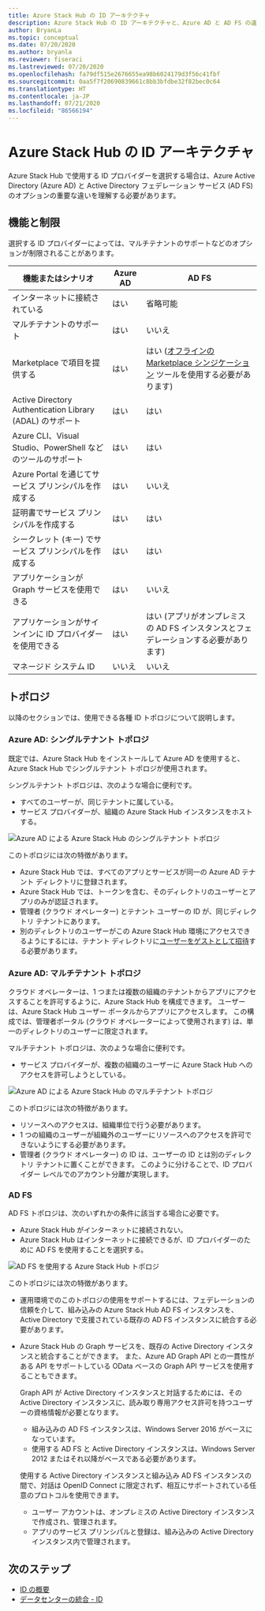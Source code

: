 ```yaml
---
title: Azure Stack Hub の ID アーキテクチャ
description: Azure Stack Hub の ID アーキテクチャと、Azure AD と AD FS の違いについて説明します。
author: BryanLa
ms.topic: conceptual
ms.date: 07/20/2020
ms.author: bryanla
ms.reviewer: fiseraci
ms.lastreviewed: 07/20/2020
ms.openlocfilehash: fa79df515e2676655ea98b6024179d3f56c41fbf
ms.sourcegitcommit: 0aa5f7f20690839661c8bb3bfdbe32f82bec0c64
ms.translationtype: HT
ms.contentlocale: ja-JP
ms.lasthandoff: 07/21/2020
ms.locfileid: "86566194"
---
```

# <a name="identity-architecture-for-azure-stack-hub"></a>Azure Stack Hub の ID アーキテクチャ

Azure Stack Hub で使用する ID プロバイダーを選択する場合は、Azure Active Directory (Azure AD) と Active Directory フェデレーション サービス (AD FS) のオプションの重要な違いを理解する必要があります。

## <a name="capabilities-and-limitations"></a>機能と制限

選択する ID プロバイダーによっては、マルチテナントのサポートなどのオプションが制限されることがあります。

|機能またはシナリオ        |Azure AD  |AD FS  |
|------------------------------|----------|-------|
|インターネットに接続されている     |はい       |省略可能|
|マルチテナントのサポート     |はい       |いいえ      |
|Marketplace で項目を提供する |はい       |はい ([オフラインの Marketplace シンジケーション](azure-stack-download-azure-marketplace-item.md?pivots=state-disconnected) ツールを使用する必要があります)|
|Active Directory Authentication Library (ADAL) のサポート |はい |はい|
|Azure CLI、Visual Studio、PowerShell などのツールのサポート  |はい |はい|
|Azure Portal を通じてサービス プリンシパルを作成する     |はい |いいえ|
|証明書でサービス プリンシパルを作成する      |はい |はい|
|シークレット (キー) でサービス プリンシパルを作成する    |はい |はい|
|アプリケーションが Graph サービスを使用できる           |はい |いいえ|
|アプリケーションがサインインに ID プロバイダーを使用できる |はい |はい (アプリがオンプレミスの AD FS インスタンスとフェデレーションする必要があります) |
| マネージド システム ID | いいえ | いいえ |

## <a name="topologies"></a>トポロジ

以降のセクションでは、使用できる各種 ID トポロジについて説明します。

### <a name="azure-ad-single-tenant-topology"></a>Azure AD: シングルテナント トポロジ

既定では、Azure Stack Hub をインストールして Azure AD を使用すると、Azure Stack Hub でシングルテナント トポロジが使用されます。

シングルテナント トポロジは、次のような場合に便利です。
- すべてのユーザーが、同じテナントに属している。
- サービス プロバイダーが、組織の Azure Stack Hub インスタンスをホストする。

![Azure AD による Azure Stack Hub のシングルテナント トポロジ](media/azure-stack-identity-architecture/single-tenant.svg)

このトポロジには次の特徴があります。

- Azure Stack Hub では、すべてのアプリとサービスが同一の Azure AD テナント ディレクトリに登録されます。
- Azure Stack Hub では、トークンを含む、そのディレクトリのユーザーとアプリのみが認証されます。
- 管理者 (クラウド オペレーター) とテナント ユーザーの ID が、同じディレクトリ テナントにあります。
- 別のディレクトリのユーザーがこの Azure Stack Hub 環境にアクセスできるようにするには、テナント ディレクトリに[ユーザーをゲストとして招待](azure-stack-identity-overview.md#guest-users)する必要があります。

### <a name="azure-ad-multi-tenant-topology"></a>Azure AD: マルチテナント トポロジ

クラウド オペレーターは、1 つまたは複数の組織のテナントからアプリにアクセスすることを許可するように、Azure Stack Hub を構成できます。 ユーザーは、Azure Stack Hub ユーザー ポータルからアプリにアクセスします。 この構成では、管理者ポータル (クラウド オペレーターによって使用されます) は、単一のディレクトリのユーザーに限定されます。

マルチテナント トポロジは、次のような場合に便利です。

- サービス プロバイダーが、複数の組織のユーザーに Azure Stack Hub へのアクセスを許可しようとしている。

![Azure AD による Azure Stack Hub のマルチテナント トポロジ](media/azure-stack-identity-architecture/multi-tenant.svg)

このトポロジには次の特徴があります。

- リソースへのアクセスは、組織単位で行う必要があります。
- 1 つの組織のユーザーが組織外のユーザーにリソースへのアクセスを許可できないようにする必要があります。
- 管理者 (クラウド オペレーター) の ID は、ユーザーの ID とは別のディレクトリ テナントに置くことができます。 このように分けることで、ID プロバイダー レベルでのアカウント分離が実現します。
 
### <a name="ad-fs"></a>AD FS

AD FS トポロジは、次のいずれかの条件に該当する場合に必要です。

- Azure Stack Hub がインターネットに接続されない。
- Azure Stack Hub はインターネットに接続できるが、ID プロバイダーのために AD FS を使用することを選択する。
  
![AD FS を使用する Azure Stack Hub トポロジ](media/azure-stack-identity-architecture/adfs.svg)

このトポロジには次の特徴があります。

- 運用環境でのこのトポロジの使用をサポートするには、フェデレーションの信頼を介して、組み込みの Azure Stack Hub AD FS インスタンスを、Active Directory で支援されている既存の AD FS インスタンスに統合する必要があります。
- Azure Stack Hub の Graph サービスを、既存の Active Directory インスタンスと統合することができます。 また、Azure AD Graph API との一貫性がある API をサポートしている OData ベースの Graph API サービスを使用することもできます。

  Graph API が Active Directory インスタンスと対話するためには、その Active Directory インスタンスに、読み取り専用アクセス許可を持つユーザーの資格情報が必要となります。
  - 組み込みの AD FS インスタンスは、Windows Server 2016 がベースになっています。
  - 使用する AD FS と Active Directory インスタンスは、Windows Server 2012 またはそれ以降がベースである必要があります。
  
  使用する Active Directory インスタンスと組み込み AD FS インスタンスの間で、対話は OpenID Connect に限定されず、相互にサポートされている任意のプロトコルを使用できます。
  - ユーザー アカウントは、オンプレミスの Active Directory インスタンスで作成され、管理されます。
  - アプリのサービス プリンシパルと登録は、組み込みの Active Directory インスタンス内で管理されます。

## <a name="next-steps"></a>次のステップ

- [ID の概要](azure-stack-identity-overview.md)
- [データセンターの統合 - ID](azure-stack-integrate-identity.md)
